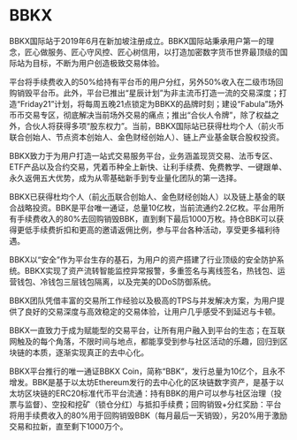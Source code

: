 # 

# BBKX

BBKX国际站于2019年6月在新加坡注册成立。BBKX国际站秉承用户第一的理念，匠心做服务、匠心守风控、匠心树信用，以打造加密数字货币世界最顶级的国际站为目标，不断为用户创造极致交易体验。

平台将手续费收入的50%给持有平台币的用户分红，另外50%收入在二级市场回购销毁平台币。此外，平台已推出“星辰计划”为非主流币打造一流的交易深度；打造“Friday21”计划，将每周五晚21点锁定为BBKX的品牌时刻；建设“Fabula”场外币币交易专区，彻底解决当前场外交易的痛点；推出“合伙人令牌”，除了权益之外，合伙人将获得多项“股东权力”。当前，BBKX国际站已获得杜均个人（前火币联合创始人、节点资本创始人、金色财经创始人）、链上产业基金联合股权投资。

BBKX致力于为用户打造一站式交易服务平台，业务涵盖现货交易、法币专区、ETF产品以及合约交易，凭着币种全上新快、让利手续费、免费教学、一键跟单、永久返佣五大优势，成为从零基础新手到专业量化团队的第一选择。

BBKX已获得杜均个人（前[火币](https://www.heqi.cn/ex/tags/huobi/)联合创始人、金色财经创始人）以及链上基金的联合战略投资。BBK是平台唯一通证，总量10亿枚，当前流通约2.2亿枚。平台用所有手续费收入的80%去回购销毁BBK，直到剩下最后1000万枚。持仓BBK可以获得更低手续费折扣和更高的邀请返佣比例，参与平台各种活动，享受更多福利待遇。

BBKX以“安全”作为平台生存的基石，为用户的资产搭建了行业顶级的安全防护系统。BBKX实现了资产流转智能监控异常报警，多重签名与离线签名，热钱包、运营钱包、冷钱包三层钱包隔离，以及完美的DDoS防御系统。

BBKX团队凭借丰富的交易所工作经验以及极高的TPS与并发解决方案，为用户提供了良好的交易深度与高效稳定的交易体验，让用户几乎感受不到延迟与卡顿。

BBKX一直致力于成为赋能型的交易平台，让所有用户融入到平台的生态；在互联网触及的每个角落，不限时间与地点，都能享受到参与社区活动的乐趣，回归到区块链的本质，逐渐实现真正的去中心化。

BBKX平台推行的唯一通证BBKX Coin，简称“BBK”，发行总量为10亿个，且永不增发。BBK是基于以太坊Ethereum发行的去中心化的区块链数字资产，是基于以太坊区块链的ERC20标准代币平台流通：持有BBK的用户可以参与社区治理（投票与监督）、空投和挖矿（锁仓分红）与抵扣手续费；回购销毁+分红奖励：平台将用手续费收入的80%用于回购销毁BBK（每月最后一天销毁），另20%用于激励交易和拉新，直至剩下1000万个。





